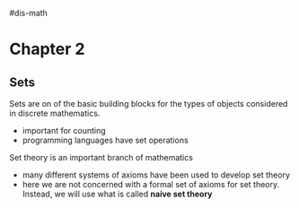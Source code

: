 #dis-math 
# Chapter 2

## Sets

Sets are on of the basic building blocks for the types of objects considered in discrete mathematics.
- important for counting 
- programming languages have set operations

Set theory is an important branch of mathematics
- many different systems of axioms have been used to develop set theory
- here we are not concerned with a formal set of axioms for set theory. Instead, we will use what is called **naive set theory** 